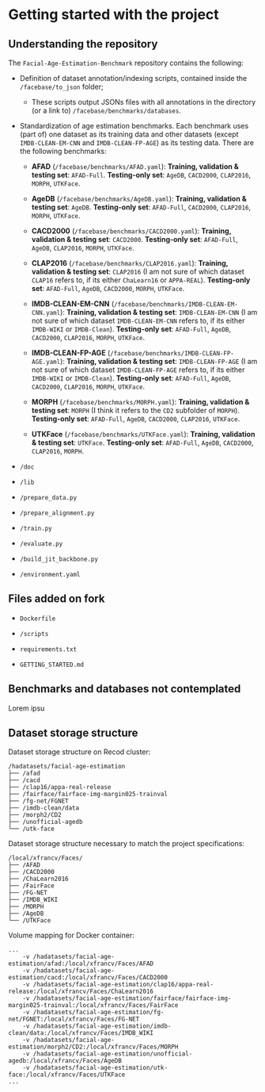 # Getting started with the project

## Understanding the repository

The `Facial-Age-Estimation-Benchmark` repository contains the following:

- Definition of dataset annotation/indexing scripts, contained inside the `/facebase/to_json` folder;

    * These scripts output JSONs files with all annotations in the directory (or a link to) `/facebase/benchmarks/databases`.

- Standardization of age estimation benchmarks. Each benchmark uses (part of) one dataset as its training data and other datasets (except `IMDB-CLEAN-EM-CNN` and `IMDB-CLEAN-FP-AGE`) as its testing data. There are the following benchmarks:

    * **AFAD** (`/facebase/benchmarks/AFAD.yaml`): 
        **Training, validation & testing set**: `AFAD-Full`.
        **Testing-only set**: `AgeDB`, `CACD2000`, `CLAP2016`, `MORPH`, `UTKFace`.

    * **AgeDB** (`/facebase/benchmarks/AgeDB.yaml`): 
        **Training, validation & testing set**: `AgeDB`.
        **Testing-only set**: `AFAD-Full`, `CACD2000`, `CLAP2016`, `MORPH`, `UTKFace`.

    * **CACD2000** (`/facebase/benchmarks/CACD2000.yaml`): 
        **Training, validation & testing set**: `CACD2000`.
        **Testing-only set**: `AFAD-Full`, `AgeDB`, `CLAP2016`, `MORPH`, `UTKFace`.

    * **CLAP2016** (`/facebase/benchmarks/CLAP2016.yaml`): 
        **Training, validation & testing set**: `CLAP2016` (I am not sure of which dataset `CLAP16` refers to, if its either `ChaLearn16` or `APPA-REAL`).
        **Testing-only set**: `AFAD-Full`, `AgeDB`, `CACD2000`, `MORPH`, `UTKFace`.

    * **IMDB-CLEAN-EM-CNN** (`/facebase/benchmarks/IMDB-CLEAN-EM-CNN.yaml`): 
        **Training, validation & testing set**: `IMDB-CLEAN-EM-CNN` (I am not sure of which dataset `IMDB-CLEAN-EM-CNN` refers to, if its either `IMDB-WIKI` or `IMDB-Clean`).
        **Testing-only set**: `AFAD-Full`, `AgeDB`, `CACD2000`, `CLAP2016`, `MORPH`, `UTKFace`.

    * **IMDB-CLEAN-FP-AGE** (`/facebase/benchmarks/IMDB-CLEAN-FP-AGE.yaml`): 
        **Training, validation & testing set**: `IMDB-CLEAN-FP-AGE` (I am not sure of which dataset `IMDB-CLEAN-FP-AGE` refers to, if its either `IMDB-WIKI` or `IMDB-Clean`).
        **Testing-only set**: `AFAD-Full`, `AgeDB`, `CACD2000`, `CLAP2016`, `MORPH`, `UTKFace`.

    * **MORPH** (`/facebase/benchmarks/MORPH.yaml`): 
        **Training, validation & testing set**: `MORPH` (I think it refers to the `CD2` subfolder of `MORPH`).
        **Testing-only set**: `AFAD-Full`, `AgeDB`, `CACD2000`, `CLAP2016`, `UTKFace`.

    * **UTKFace** (`/facebase/benchmarks/UTKFace.yaml`): 
        **Training, validation & testing set**: `UTKFace`.
        **Testing-only set**: `AFAD-Full`, `AgeDB`, `CACD2000`, `CLAP2016`, `MORPH`.


- `/doc`

- `/lib`

- `/prepare_data.py`

- `/prepare_alignment.py`

- `/train.py`

- `/evaluate.py`

- `/build_jit_backbone.py`

- `/environment.yaml`

## Files added on fork

- `Dockerfile`

- `/scripts`

- `requirements.txt`

- `GETTING_STARTED.md`

## Benchmarks and databases not contemplated

Lorem ipsu

## Dataset storage structure

Dataset storage structure on Recod cluster:

```
/hadatasets/facial-age-estimation
├── /afad
├── /cacd
├── /clap16/appa-real-release
├── /fairface/fairface-img-margin025-trainval
├── /fg-net/FGNET
├── /imdb-clean/data
├── /morph2/CD2
├── /unofficial-agedb
└── /utk-face
```

Dataset storage structure necessary to match the project specifications:

```
/local/xfrancv/Faces/
├── /AFAD
├── /CACD2000
├── /ChaLearn2016
├── /FairFace
├── /FG-NET
├── /IMDB_WIKI
├── /MORPH
├── /AgeDB
└── /UTKFace
```

Volume mapping for Docker container:

```
...
    -v /hadatasets/facial-age-estimation/afad:/local/xfrancv/Faces/AFAD
    -v /hadatasets/facial-age-estimation/cacd:/local/xfrancv/Faces/CACD2000
    -v /hadatasets/facial-age-estimation/clap16/appa-real-release:/local/xfrancv/Faces/ChaLearn2016
    -v /hadatasets/facial-age-estimation/fairface/fairface-img-margin025-trainval:/local/xfrancv/Faces/FairFace
    -v /hadatasets/facial-age-estimation/fg-net/FGNET:/local/xfrancv/Faces/FG-NET
    -v /hadatasets/facial-age-estimation/imdb-clean/data:/local/xfrancv/Faces/IMDB_WIKI
    -v /hadatasets/facial-age-estimation/morph2/CD2:/local/xfrancv/Faces/MORPH
    -v /hadatasets/facial-age-estimation/unofficial-agedb:/local/xfrancv/Faces/AgeDB
    -v /hadatasets/facial-age-estimation/utk-face:/local/xfrancv/Faces/UTKFace
...
```